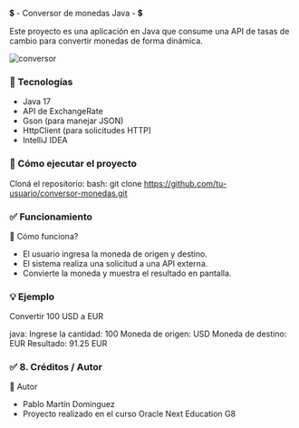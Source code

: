 💲 - Conversor de monedas Java - 💲

Este proyecto es una aplicación en Java que consume una API de tasas de cambio para convertir monedas de forma dinámica.

![conversor](https://github.com/user-attachments/assets/ec6a5818-c39b-460a-b1e6-6d8c18d05b31)


### 🚀 Tecnologías
- Java 17
- API de ExchangeRate
- Gson (para manejar JSON)
- HttpClient (para solicitudes HTTP)
- IntelliJ IDEA

### 🔧 Cómo ejecutar el proyecto
 Cloná el repositorio:
  bash:
   git clone https://github.com/tu-usuario/conversor-monedas.git

### ✅ Funcionamiento
🧠 Cómo funciona?

- El usuario ingresa la moneda de origen y destino.
- El sistema realiza una solicitud a una API externa.
- Convierte la moneda y muestra el resultado en pantalla.

### 💡 Ejemplo

Convertir 100 USD a EUR

java:
Ingrese la cantidad: 100
Moneda de origen: USD
Moneda de destino: EUR
Resultado: 91.25 EUR

### ✅ 8. **Créditos / Autor**

 👤 Autor

- Pablo Martín Domínguez  
- Proyecto realizado en el curso Oracle Next Education G8
